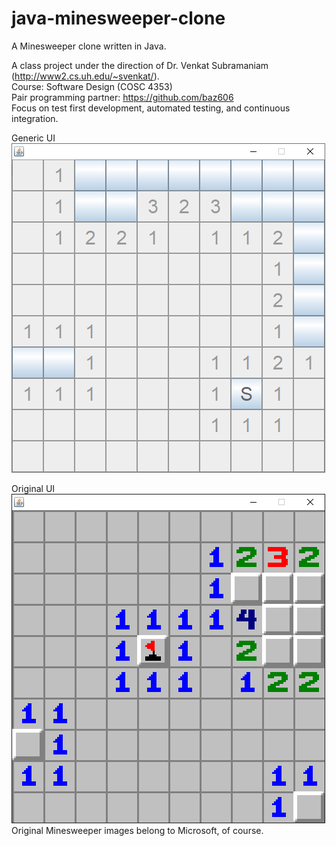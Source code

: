 # java-minesweeper-clone
A Minesweeper clone written in Java.

A class project under the direction of Dr. Venkat Subramaniam (http://www2.cs.uh.edu/~svenkat/).<br/>
Course: Software Design (COSC 4353)<br/>
Pair programming partner: https://github.com/baz606<br/>
Focus on test first development, automated testing, and continuous integration.

Generic UI  
![](preview-generic.png)

Original UI  
![](preview.png)
Original Minesweeper images belong to Microsoft, of course.
